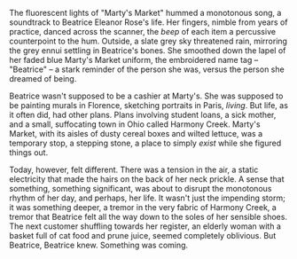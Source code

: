 The fluorescent lights of "Marty's Market" hummed a monotonous song, a soundtrack to Beatrice Eleanor Rose's life. Her fingers, nimble from years of practice, danced across the scanner, the *beep* of each item a percussive counterpoint to the hum. Outside, a slate grey sky threatened rain, mirroring the grey ennui settling in Beatrice's bones. She smoothed down the lapel of her faded blue Marty's Market uniform, the embroidered name tag – "Beatrice" – a stark reminder of the person she was, versus the person she dreamed of being.

Beatrice wasn't supposed to be a cashier at Marty's. She was supposed to be painting murals in Florence, sketching portraits in Paris, *living*. But life, as it often did, had other plans. Plans involving student loans, a sick mother, and a small, suffocating town in Ohio called Harmony Creek. Marty's Market, with its aisles of dusty cereal boxes and wilted lettuce, was a temporary stop, a stepping stone, a place to simply *exist* while she figured things out.

Today, however, felt different. There was a tension in the air, a static electricity that made the hairs on the back of her neck prickle. A sense that something, something significant, was about to disrupt the monotonous rhythm of her day, and perhaps, her life. It wasn't just the impending storm; it was something deeper, a tremor in the very fabric of Harmony Creek, a tremor that Beatrice felt all the way down to the soles of her sensible shoes. The next customer shuffling towards her register, an elderly woman with a basket full of cat food and prune juice, seemed completely oblivious. But Beatrice, Beatrice knew. Something was coming.
